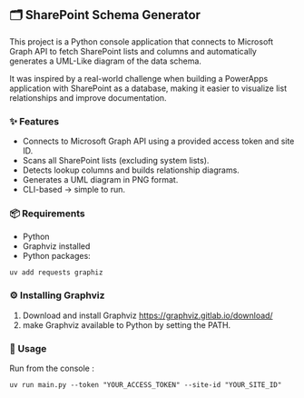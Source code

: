## 🗂️ SharePoint Schema Generator
This project is a Python console application that connects to Microsoft Graph API to fetch SharePoint lists and columns and automatically generates a UML-Like diagram of the data schema.

It was inspired by a real-world challenge when building a PowerApps application with SharePoint as a database, making it easier to visualize list relationships and improve documentation.

### ✨ Features
* Connects to Microsoft Graph API using a provided access token and site ID.
* Scans all SharePoint lists (excluding system lists).
* Detects lookup columns and builds relationship diagrams.
* Generates a UML diagram in PNG format.
* CLI-based → simple to run.

### 📦 Requirements
* Python 
* Graphviz installed
* Python packages: 

```
uv add requests graphiz 
```
### ⚙️ Installing Graphviz
1. Download and install Graphviz https://graphviz.gitlab.io/download/
2. make Graphviz available to Python by setting the PATH.

### 🚀 Usage
Run from the console : 

```
uv run main.py --token "YOUR_ACCESS_TOKEN" --site-id "YOUR_SITE_ID" 
```
